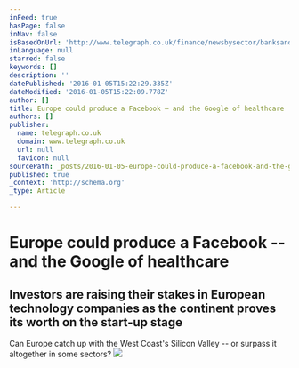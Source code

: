 ```yaml
---
inFeed: true
hasPage: false
inNav: false
isBasedOnUrl: 'http://www.telegraph.co.uk/finance/newsbysector/banksandfinance/12069100/Europe-could-produce-a-Facebook-and-the-Google-of-healthcare.html'
inLanguage: null
starred: false
keywords: []
description: ''
datePublished: '2016-01-05T15:22:29.335Z'
dateModified: '2016-01-05T15:22:09.778Z'
author: []
title: Europe could produce a Facebook – and the Google of healthcare
authors: []
publisher:
  name: telegraph.co.uk
  domain: www.telegraph.co.uk
  url: null
  favicon: null
sourcePath: _posts/2016-01-05-europe-could-produce-a-facebook-and-the-google-of-healthca.md
published: true
_context: 'http://schema.org'
_type: Article

---
```

# Europe could produce a Facebook -- and the Google of healthcare

## Investors are raising their stakes in European technology companies as the continent proves its worth on the start-up stage

Can Europe catch up with the West Coast's Silicon Valley -- or surpass it altogether in some sectors?
![](http://i.telegraph.co.uk/multimedia/archive/03410/san-francsico-gold_3410292b.jpg)